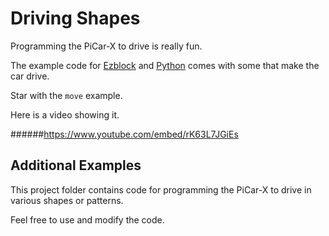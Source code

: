# Driving Shapes

Programming the PiCar-X to drive is really fun.

The example code for [Ezblock](https://docs.sunfounder.com/projects/picar-x/en/latest/ezblock/play_with_ezblock.html) and [Python](https://docs.sunfounder.com/projects/picar-x/en/latest/python/play_with_python.html) comes with some that make the car drive.

Star with the `move` example.

Here is a video showing it.

######https://www.youtube.com/embed/rK63L7JGiEs

## Additional Examples

This project folder contains code for programming the PiCar-X to drive in various shapes or patterns.

Feel free to use and modify the code.


